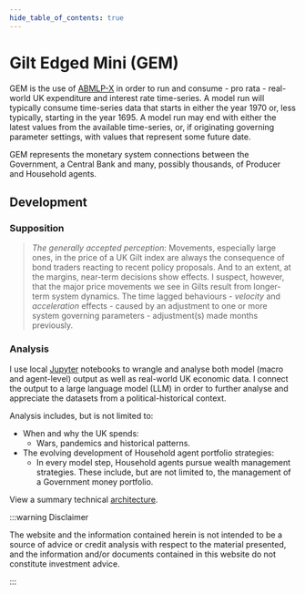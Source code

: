 ```yaml
---
hide_table_of_contents: true
---
```


# Gilt Edged Mini (GEM)

GEM is the use of [ABMLP-X](/abmlp-x/agents) in order to run and consume - pro rata - real-world UK expenditure and interest rate time-series. A model run will typically consume time-series data that starts in either the year 1970 or, less typically, starting in the year 1695. A model run may end with either the latest values from the available time-series, or, if originating governing parameter settings, with values that represent some future date.

GEM represents the monetary system connections between the Government, a Central Bank and many, possibly thousands, of Producer and Household agents.

## Development

### Supposition

> *The generally accepted perception*: Movements, especially large ones, in the price of a UK Gilt index are always the consequence of bond traders reacting to recent policy proposals. And to an extent, at the margins, near-term decisions show effects. I suspect, however,  that the major price movements we see in Gilts result from longer-term system dynamics. The time lagged behaviours - *velocity* and *acceleration* effects - caused by an adjustment to one or more system governing parameters - adjustment(s) made months previously.

### Analysis

I use local [Jupyter](https://code.visualstudio.com/docs/datascience/jupyter-notebooks) notebooks to wrangle and analyse both model (macro and agent-level) output as well as real-world UK economic data. I connect the output to a large language model (LLM) in order to further analyse and appreciate the datasets from a political-historical context.

Analysis includes, but is not limited to:
- When and why the UK spends:
    - Wars, pandemics and historical patterns.
- The evolving development of Household agent portfolio strategies:
    - In every model step, Household agents pursue wealth management strategies. These include, but are not limited to, the management of a Government money portfolio.

View a summary technical [architecture](https://www.data-reports.net/modern-money-studio/studio-sketch/architecture.html).

:::warning Disclaimer

The website and the information contained herein is not intended to be a source of advice or credit analysis with respect to the material presented, and the information and/or documents contained in this website do not constitute investment advice.

:::
